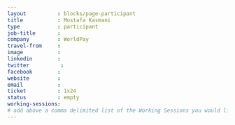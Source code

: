 ```yaml
---
layout          : blocks/page-participant
title           : Mustafa Kasmani
type            : participant
job-title       :
company         : WorldPay
travel-from     :
image           :
linkedin        :
twitter          :
facebook        :
website         :
email           :
ticket          : 1x24
status          : empty
working-sessions:
# add above a comma delimited list of the Working Sessions you would like to attend (use the session's title)
---
```


<!-- put more details about participant here -->
